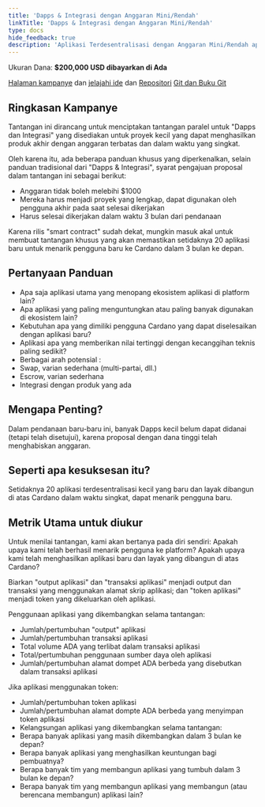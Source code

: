 ```yaml
---
title: 'Dapps & Integrasi dengan Anggaran Mini/Rendah'
linkTitle: 'Dapps & Integrasi dengan Anggaran Mini/Rendah'
type: docs
hide_feedback: true
description: 'Aplikasi Terdesentralisasi dengan Anggaran Mini/Rendah apa yang akan memberikan nilai tertinggi bagi pengguna akhir dalam 3 bulan ke depan?'
---
```


Ukuran Dana: **$200,000 USD dibayarkan di Ada**

[Halaman kampanye](https://cardano.ideascale.com/a/campaign-home/26250) dan [jelajahi ide](https://cardano.ideascale.com/a/ideas/top/campaign-filter/byids/campaigns/26250/stage/unspecified) dan [Repositori](https://github.com/Catalyst-Challenges/F7-Mini-Low-Budget-Dapps-and-Integrations) [Git dan Buku Git](https://quality-assurance-dao.gitbook.io/catalyst-fund-7-challenges/fund-7/mini-low-budget-dapps-and-integrations)

## Ringkasan Kampanye

Tantangan ini dirancang untuk menciptakan tantangan paralel untuk "Dapps dan Integrasi" yang disediakan untuk proyek kecil yang dapat menghasilkan produk akhir dengan anggaran terbatas dan dalam waktu yang singkat.

Oleh karena itu, ada beberapa panduan khusus yang diperkenalkan, selain panduan tradisional dari "Dapps &amp; Integrasi", syarat pengajuan proposal dalam tantangan ini sebagai berikut:

- Anggaran tidak boleh melebihi $1000
- Mereka harus menjadi proyek yang lengkap, dapat digunakan oleh pengguna akhir pada saat selesai dikerjakan
- Harus selesai dikerjakan dalam waktu 3 bulan dari pendanaan

Karena rilis "smart contract" sudah dekat, mungkin masuk akal untuk membuat tantangan khusus yang akan memastikan setidaknya 20 aplikasi baru untuk menarik pengguna baru ke Cardano dalam 3 bulan ke depan.

## Pertanyaan Panduan

- Apa saja aplikasi utama yang menopang ekosistem aplikasi di platform lain?
- Apa aplikasi yang paling menguntungkan atau paling banyak digunakan di ekosistem lain?
- Kebutuhan apa yang dimiliki pengguna Cardano yang dapat diselesaikan dengan aplikasi baru?
- Aplikasi apa yang memberikan nilai tertinggi dengan kecanggihan teknis paling sedikit?
- Berbagai arah potensial :
- Swap, varian sederhana (multi-partai, dll.)
- Escrow, varian sederhana
- Integrasi dengan produk yang ada

## Mengapa Penting?

Dalam pendanaan baru-baru ini, banyak Dapps kecil belum dapat didanai (tetapi telah disetujui), karena proposal dengan dana tinggi telah menghabiskan anggaran.

## Seperti apa kesuksesan itu?

Setidaknya 20 aplikasi terdesentralisasi kecil yang baru dan layak dibangun di atas Cardano dalam waktu singkat, dapat menarik pengguna baru.

## Metrik Utama untuk diukur

Untuk menilai tantangan, kami akan bertanya pada diri sendiri: Apakah upaya kami telah berhasil menarik pengguna ke platform? Apakah upaya kami telah menghasilkan aplikasi baru dan layak yang dibangun di atas Cardano?

Biarkan "output aplikasi" dan "transaksi aplikasi" menjadi output dan transaksi yang menggunakan alamat skrip aplikasi; dan "token aplikasi" menjadi token yang dikeluarkan oleh aplikasi.

Penggunaan aplikasi yang dikembangkan selama tantangan:

- Jumlah/pertumbuhan "output" aplikasi
- Jumlah/pertumbuhan transaksi aplikasi
- Total volume ADA yang terlibat dalam transaksi aplikasi
- Total/pertumbuhan penggunaan sumber daya oleh aplikasi
- Jumlah/pertumbuhan alamat dompet ADA berbeda yang disebutkan dalam transaksi aplikasi

Jika aplikasi menggunakan token:

- Jumlah/pertumbuhan token aplikasi
- Jumlah/pertumbuhan alamat dompte ADA berbeda yang menyimpan token aplikasi
- Kelangsungan aplikasi yang dikembangkan selama tantangan:
- Berapa banyak aplikasi yang masih dikembangkan dalam 3 bulan ke depan?
- Berapa banyak aplikasi yang menghasilkan keuntungan bagi pembuatnya?
- Berapa banyak tim yang membangun aplikasi yang tumbuh dalam 3 bulan ke depan?
- Berapa banyak tim yang membangun aplikasi yang membangun (atau berencana membangun) aplikasi lain?

